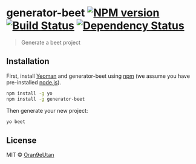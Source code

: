 # generator-beet [![NPM version][npm-image]][npm-url] [![Build Status][travis-image]][travis-url] [![Dependency Status][daviddm-image]][daviddm-url]
> Generate a beet project

## Installation

First, install [Yeoman](http://yeoman.io) and generator-beet using [npm](https://www.npmjs.com/) (we assume you have pre-installed [node.js](https://nodejs.org/)).

```bash
npm install -g yo
npm install -g generator-beet
```

Then generate your new project:

```bash
yo beet
```

## License

MIT © [Oran9eUtan](https://github.com/OrangeUtan)


[npm-image]: https://badge.fury.io/js/generator-beet.svg
[npm-url]: https://npmjs.org/package/generator-beet
[travis-image]: https://travis-ci.com/OrangeUtan/generator-beet.svg?branch=master
[travis-url]: https://travis-ci.com/OrangeUtan/generator-beet
[daviddm-image]: https://david-dm.org/OrangeUtan/generator-beet.svg?theme=shields.io
[daviddm-url]: https://david-dm.org/OrangeUtan/generator-beet
